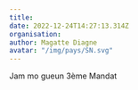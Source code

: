 ```yaml
---
title: 
date: 2022-12-24T14:27:13.314Z
organisation: 
author: Magatte Diagne 
avatar: "/img/pays/SN.svg"
---
```


Jam mo gueun 3ème Mandat 